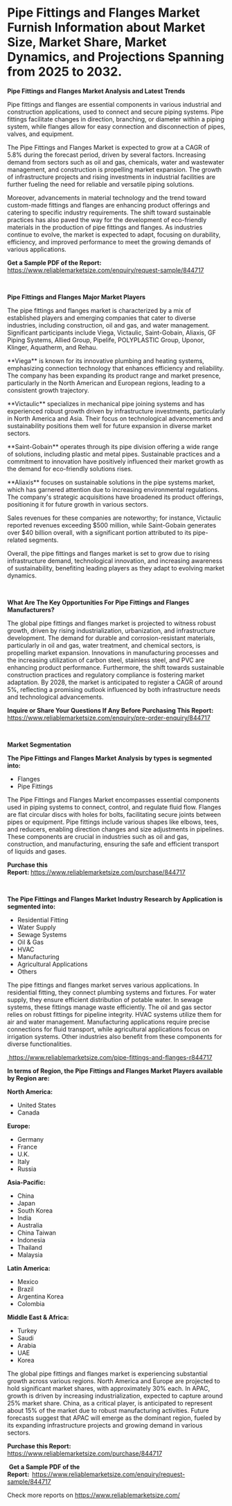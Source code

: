 <p><h1>Pipe Fittings and Flanges Market Furnish Information about Market Size, Market Share, Market Dynamics, and Projections Spanning from 2025 to 2032.</h1></p><p><strong>Pipe Fittings and Flanges Market Analysis and Latest Trends</strong></p>
<p><p>Pipe fittings and flanges are essential components in various industrial and construction applications, used to connect and secure piping systems. Pipe fittings facilitate changes in direction, branching, or diameter within a piping system, while flanges allow for easy connection and disconnection of pipes, valves, and equipment.</p><p>The Pipe Fittings and Flanges Market is expected to grow at a CAGR of 5.8% during the forecast period, driven by several factors. Increasing demand from sectors such as oil and gas, chemicals, water and wastewater management, and construction is propelling market expansion. The growth of infrastructure projects and rising investments in industrial facilities are further fueling the need for reliable and versatile piping solutions.</p><p>Moreover, advancements in material technology and the trend toward custom-made fittings and flanges are enhancing product offerings and catering to specific industry requirements. The shift toward sustainable practices has also paved the way for the development of eco-friendly materials in the production of pipe fittings and flanges. As industries continue to evolve, the market is expected to adapt, focusing on durability, efficiency, and improved performance to meet the growing demands of various applications.</p></p>
<p><strong>Get a Sample PDF of the Report:&nbsp;</strong> <a href="https://www.reliablemarketsize.com/enquiry/request-sample/844717?utm_campaign=2781&utm_medium=2&utm_source=Github&utm_content=ia&utm_term=31032025&utm_id=pipe-fittings-and-flanges">https://www.reliablemarketsize.com/enquiry/request-sample/844717</a></p>
<p>&nbsp;</p>
<p><strong>Pipe Fittings and Flanges Major Market Players</strong></p>
<p><p>The pipe fittings and flanges market is characterized by a mix of established players and emerging companies that cater to diverse industries, including construction, oil and gas, and water management. Significant participants include Viega, Victaulic, Saint-Gobain, Aliaxis, GF Piping Systems, Allied Group, Pipelife, POLYPLASTIC Group, Uponor, Klinger, Aquatherm, and Rehau.</p><p>**Viega** is known for its innovative plumbing and heating systems, emphasizing connection technology that enhances efficiency and reliability. The company has been expanding its product range and market presence, particularly in the North American and European regions, leading to a consistent growth trajectory.</p><p>**Victaulic** specializes in mechanical pipe joining systems and has experienced robust growth driven by infrastructure investments, particularly in North America and Asia. Their focus on technological advancements and sustainability positions them well for future expansion in diverse market sectors.</p><p>**Saint-Gobain** operates through its pipe division offering a wide range of solutions, including plastic and metal pipes. Sustainable practices and a commitment to innovation have positively influenced their market growth as the demand for eco-friendly solutions rises.</p><p>**Aliaxis** focuses on sustainable solutions in the pipe systems market, which has garnered attention due to increasing environmental regulations. The company's strategic acquisitions have broadened its product offerings, positioning it for future growth in various sectors.</p><p>Sales revenues for these companies are noteworthy; for instance, Victaulic reported revenues exceeding $500 million, while Saint-Gobain generates over $40 billion overall, with a significant portion attributed to its pipe-related segments. </p><p>Overall, the pipe fittings and flanges market is set to grow due to rising infrastructure demand, technological innovation, and increasing awareness of sustainability, benefiting leading players as they adapt to evolving market dynamics.</p></p>
<p>&nbsp;</p>
<p><strong>What Are The Key Opportunities For Pipe Fittings and Flanges Manufacturers?</strong></p>
<p><p>The global pipe fittings and flanges market is projected to witness robust growth, driven by rising industrialization, urbanization, and infrastructure development. The demand for durable and corrosion-resistant materials, particularly in oil and gas, water treatment, and chemical sectors, is propelling market expansion. Innovations in manufacturing processes and the increasing utilization of carbon steel, stainless steel, and PVC are enhancing product performance. Furthermore, the shift towards sustainable construction practices and regulatory compliance is fostering market adaptation. By 2028, the market is anticipated to register a CAGR of around 5%, reflecting a promising outlook influenced by both infrastructure needs and technological advancements.</p></p>
<p><strong>Inquire or Share Your Questions If Any Before Purchasing This Report:</strong> <a href="https://www.reliablemarketsize.com/enquiry/pre-order-enquiry/844717?utm_campaign=2781&utm_medium=2&utm_source=Github&utm_content=ia&utm_term=31032025&utm_id=pipe-fittings-and-flanges">https://www.reliablemarketsize.com/enquiry/pre-order-enquiry/844717</a></p>
<p>&nbsp;</p>
<p><strong>Market Segmentation</strong></p>
<p><strong>The Pipe Fittings and Flanges Market Analysis by types is segmented into:</strong></p>
<p><ul><li>Flanges</li><li>Pipe Fittings</li></ul></p>
<p><p>The Pipe Fittings and Flanges Market encompasses essential components used in piping systems to connect, control, and regulate fluid flow. Flanges are flat circular discs with holes for bolts, facilitating secure joints between pipes or equipment. Pipe fittings include various shapes like elbows, tees, and reducers, enabling direction changes and size adjustments in pipelines. These components are crucial in industries such as oil and gas, construction, and manufacturing, ensuring the safe and efficient transport of liquids and gases.</p></p>
<p><strong>Purchase this Report:&nbsp;</strong><a href="https://www.reliablemarketsize.com/purchase/844717?utm_campaign=2781&utm_medium=2&utm_source=Github&utm_content=ia&utm_term=31032025&utm_id=pipe-fittings-and-flanges">https://www.reliablemarketsize.com/purchase/844717</a></p>
<p>&nbsp;</p>
<p><strong>The Pipe Fittings and Flanges Market Industry Research by Application is segmented into:</strong></p>
<p><ul><li>Residential Fitting</li><li>Water Supply</li><li>Sewage Systems</li><li>Oil & Gas</li><li>HVAC</li><li>Manufacturing</li><li>Agricultural Applications</li><li>Others</li></ul></p>
<p><p>The pipe fittings and flanges market serves various applications. In residential fitting, they connect plumbing systems and fixtures. For water supply, they ensure efficient distribution of potable water. In sewage systems, these fittings manage waste efficiently. The oil and gas sector relies on robust fittings for pipeline integrity. HVAC systems utilize them for air and water management. Manufacturing applications require precise connections for fluid transport, while agricultural applications focus on irrigation systems. Other industries also benefit from these components for diverse functionalities.</p></p>
<p><a href="https://www.reliablemarketsize.com/pipe-fittings-and-flanges-r844717?utm_campaign=2781&utm_medium=2&utm_source=Github&utm_content=ia&utm_term=31032025&utm_id=pipe-fittings-and-flanges">&nbsp;https://www.reliablemarketsize.com/pipe-fittings-and-flanges-r844717</a></p>
<p><strong>In terms of Region, the Pipe Fittings and Flanges Market Players available by Region are:</strong></p>
<p>
    <p> <strong> North America: </strong>
        <ul>
            <li>United States</li>
            <li>Canada</li>
        </ul>
        </p> 
    <p> <strong> Europe: </strong>
        <ul>
            <li>Germany</li>
            <li>France</li>
            <li>U.K.</li>
            <li>Italy</li>
            <li>Russia</li>
        </ul>
        </p> 
    <p> <strong> Asia-Pacific: </strong>
        <ul>
            <li>China</li>
            <li>Japan</li>
            <li>South Korea</li>
            <li>India</li>
            <li>Australia</li>
            <li>China Taiwan</li>
            <li>Indonesia</li>
            <li>Thailand</li>
            <li>Malaysia</li>
        </ul>
        </p> 
    <p> <strong> Latin America: </strong>
        <ul>
            <li>Mexico</li>
            <li>Brazil</li>
            <li>Argentina Korea</li>
            <li>Colombia</li>
        </ul>
        </p> 
    <p> <strong> Middle East & Africa: </strong>
        <ul>
            <li>Turkey</li>
            <li>Saudi</li>
            <li>Arabia</li>
            <li>UAE</li>
            <li>Korea</li>
        </ul>
    </p>
    </p>
<p><p>The global pipe fittings and flanges market is experiencing substantial growth across various regions. North America and Europe are projected to hold significant market shares, with approximately 30% each. In APAC, growth is driven by increasing industrialization, expected to capture around 25% market share. China, as a critical player, is anticipated to represent about 15% of the market due to robust manufacturing activities. Future forecasts suggest that APAC will emerge as the dominant region, fueled by its expanding infrastructure projects and growing demand in various sectors.</p></p>
<p><strong>Purchase this Report: </strong><a href="https://www.reliablemarketsize.com/purchase/844717?utm_campaign=2781&utm_medium=2&utm_source=Github&utm_content=ia&utm_term=31032025&utm_id=pipe-fittings-and-flanges">https://www.reliablemarketsize.com/purchase/844717</a></p>
<p>&nbsp;<strong>Get a Sample PDF of the Report:&nbsp;&nbsp;</strong><a href="https://www.reliablemarketsize.com/enquiry/request-sample/844717?utm_campaign=2781&utm_medium=2&utm_source=Github&utm_content=ia&utm_term=31032025&utm_id=pipe-fittings-and-flanges">https://www.reliablemarketsize.com/enquiry/request-sample/844717</a></p>
<p><strong></strong></p>
<p>Check more reports on <a href="https://www.reliablemarketsize.com/?utm_campaign=2781&utm_medium=2&utm_source=Github&utm_content=ia&utm_term=31032025&utm_id=pipe-fittings-and-flanges">https://www.reliablemarketsize.com/</a></p>